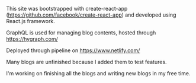 This site was bootstrapped with create-react-app (https://github.com/facebook/create-react-app) and developed using React.js framework.

GraphQL is used for managing blog contents, hosted through https://hygraph.com/

Deployed through pipeline on https://www.netlify.com/

Many blogs are unfinished because I added them to test features. 

I'm working on finishing all the blogs and writing new blogs in my free time.
